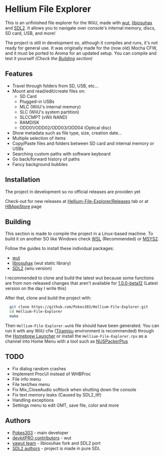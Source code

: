 
# Hellium File Explorer

This is an unfinished file explorer for the WiiU, made with [wut](https://github.com/devkitPro/wut), [libiosuhax](https://github.com/yawut/libiosuhax) and [SDL2](https://github.com/yawut/SDL). It allows you to navigate over console's internal memory, discs, SD card, USB, and more!

The project is still in development so, although it compiles and runs, it's not ready for general use. It was originally made for the (now old) Mocha CFW, and it must be ported to Aroma for an updated setup. You can compile and test it yourself _(Check the [Building](#Building) section)_

<!--![Logo](https://user-images.githubusercontent.com/24766260/166570126-04a03e89-5784-4fa8-a928-0310bbaf16c3.png)-->

## Features

- Travel through folders from SD, USB, etc...
- Mount and read/edit/create files on:
    * SD Card
    * Plugged-in USBs
    * MLC (WiiU's internal memory)
    * SLC (WiiU's system partition)
    * SLCCMPT (vWii NAND)
    * RAMDISK
    * ODD01/ODD02/ODD03/ODD04 (Optical disc)
- Show metadata such as file type, size, creation date...
- Multiple selection of items
- Copy/Paste files and folders between SD card and internal memory or USBs
- Searching custom paths with software keyboard
- Go back/forward history of paths
- Fancy background bubbles

## Installation

The project in development so no official releases are providen yet

Check-out for new releases at [Hellium-File-Explorer/Releases](https://github.com/Pokes303/Hellium-File-Explorer/releases) tab or at [HBAppStore](https://apps.fortheusers.org/wiiu) page

## Building

This section is made to compile the project in a Linux-based machine. To build it on another SO like Windows check [WSL](https://docs.microsoft.com/en-us/windows/wsl/install) (Recommended) or [MSYS2](https://www.msys2.org/).

Follow the guides to install these individual packages:
- [wut](https://github.com/devkitPro/wut)
- [libiosuhax](https://github.com/yawut/libiosuhax) (wut static library)
- [SDL2](https://github.com/yawut/SDL) (wiiu version)

I recommended to clone and build the latest wut because some functions are from non-released changes that aren't available for [1.0.0-beta12](https://github.com/devkitPro/wut/releases/) (Latest version on the day I write this)

After that, clone and build the project with:

```bash
  git clone https://github.com/Pokes303/Hellium-File-Explorer.git
  cd Hellium-File-Explorer
  make
```

Then `Hellium-File-Explorer.wuhb` file should have been generated. You can run it with any WiiU cfw ([Tiramisu](https://tiramisu.foryour.cafe/) environment is recommended) through the [Homebrew Launcher](https://github.com/dimok789/homebrew_launcher) or install the `Hellium-File-Explorer.rpx` as a channel into Home Menu with a tool such as [NUSPackerPlus](https://github.com/Pokes303/NUSPackerPlus)

## TODO

- Fix dialog random crashes
- Implement ProcUI instead of WHBProc
- File info menu
- File text/hex menu
- Fix Mix_CloseAudio softlock when shutting down the console
- Fix text memory leaks (Caused by SDL2_ttf)
- Handling exceptions
- Settings menu to edit GMT, save file, color and more
<!-- ## Screenshots-->

<!-- ![App Screenshot](https://via.placeholder.com/468x300?text=App+Screenshot+Here)-->


## Authors

- [Pokes303](https://github.com/Pokes303) - main developer
- [devkitPRO contributors](https://github.com/devkitPro/wut/graphs/contributors) - wut
- [yawut team](https://github.com/yawut) - libiosuhax fork and SDL2 port
- [SDL2 authors](https://github.com/libsdl-org/SDL) - project is made in pure SDL


